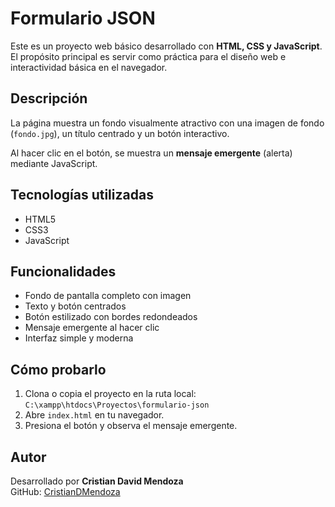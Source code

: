 # Formulario JSON 

Este es un proyecto web básico desarrollado con **HTML, CSS y JavaScript**. El propósito principal es servir como práctica para el diseño web e interactividad básica en el navegador.

## Descripción

La página muestra un fondo visualmente atractivo con una imagen de fondo (`fondo.jpg`), un título centrado y un botón interactivo.

Al hacer clic en el botón, se muestra un **mensaje emergente** (alerta) mediante JavaScript.

## Tecnologías utilizadas

- HTML5
- CSS3
- JavaScript

## Funcionalidades

- Fondo de pantalla completo con imagen
- Texto y botón centrados
- Botón estilizado con bordes redondeados
- Mensaje emergente al hacer clic
- Interfaz simple y moderna

## Cómo probarlo

1. Clona o copia el proyecto en la ruta local:  
   `C:\xampp\htdocs\Proyectos\formulario-json`
2. Abre `index.html` en tu navegador.
3. Presiona el botón y observa el mensaje emergente.

## Autor

Desarrollado por **Cristian David Mendoza**  
GitHub: [CristianDMendoza](https://github.com/CristianDMendoza)

